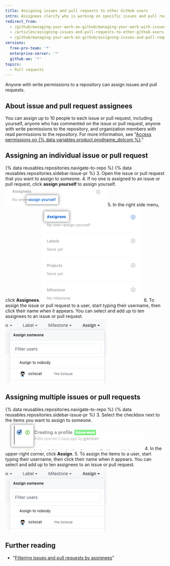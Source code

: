 ```yaml
---
title: Assigning issues and pull requests to other GitHub users
intro: Assignees clarify who is working on specific issues and pull requests.
redirect_from:
  - /github/managing-your-work-on-github/managing-your-work-with-issues-and-pull-requests/assigning-issues-and-pull-requests-to-other-github-users
  - /articles/assigning-issues-and-pull-requests-to-other-github-users
  - /github/managing-your-work-on-github/assigning-issues-and-pull-requests-to-other-github-users
versions:
  free-pro-team: '*'
  enterprise-server: '*'
  github-ae: '*'
topics:
  - Pull requests
---
```

Anyone with write permissions to a repository can assign issues and pull requests.

## About issue and pull request assignees

You can assign up to 10 people to each issue or pull request, including yourself, anyone who has commented on the issue or pull request, anyone with write permissions to the repository, and organization members with read permissions to the repository. For more information, see "[Access permissions on {% data variables.product.prodname_dotcom %}](/articles/access-permissions-on-github)."

## Assigning an individual issue or pull request

{% data reusables.repositories.navigate-to-repo %}
{% data reusables.repositories.sidebar-issue-pr %}
3. Open the issue or pull request that you want to assign to someone.
4. If no one is assigned to an issue or pull request, click **assign yourself** to assign yourself.
  ![The assign yourself item](/assets/images/help/issues/assign_yourself.png)
5. In the right side menu, click **Assignees**.
   ![The Assignees menu item](/assets/images/help/issues/assignee_menu.png)
6. To assign the issue or pull request to a user, start typing their username, then click their name when it appears. You can select and add up to ten assignees to an issue or pull request.
  ![Issues assignment drop-down](/assets/images/help/issues/issues_assigning_dropdown.png)

## Assigning multiple issues or pull requests

{% data reusables.repositories.navigate-to-repo %}
{% data reusables.repositories.sidebar-issue-pr %}
3. Select the checkbox next to the items you want to assign to someone.
  ![Issues metadata checkbox](/assets/images/help/issues/issues_assign_checkbox.png)
4. In the upper-right corner, click **Assign**.
5. To assign the items to a user, start typing their username, then click their name when it appears. You can select and add up to ten assignees to an issue or pull request.
  ![Issues assignment drop-down](/assets/images/help/issues/issues_assigning_dropdown.png)

## Further reading

* "[Filtering issues and pull requests by assignees](/articles/filtering-issues-and-pull-requests-by-assignees)"
